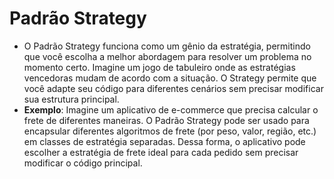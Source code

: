 # Padrão Strategy

- O Padrão Strategy funciona como um gênio da estratégia, permitindo que você escolha a melhor abordagem para resolver um problema no momento certo. Imagine um jogo de tabuleiro onde as estratégias vencedoras mudam de acordo com a situação. O Strategy permite que você adapte seu código para diferentes cenários sem precisar modificar sua estrutura principal.
- **Exemplo**: Imagine um aplicativo de e-commerce que precisa calcular o frete de diferentes maneiras. O Padrão Strategy pode ser usado para encapsular diferentes algoritmos de frete (por peso, valor, região, etc.) em classes de estratégia separadas. Dessa forma, o aplicativo pode escolher a estratégia de frete ideal para cada pedido sem precisar modificar o código principal.
